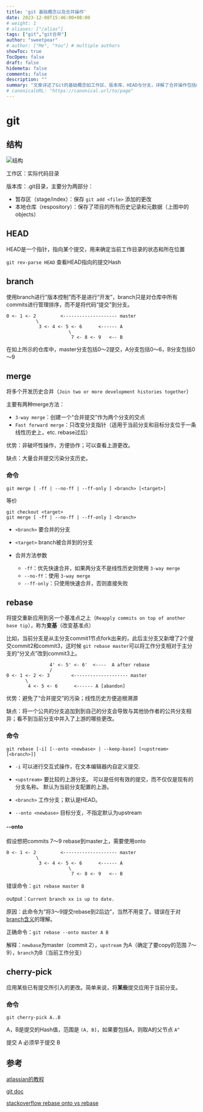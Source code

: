 ```yaml
---
title: 'git 基础概念以及合并操作'
date: 2023-12-08T15:46:00+08:00
# weight: 1
# aliases: ["/alias"]
tags: ["git","git合并"]
author: "sweetpear"
# author: ["Me", "You"] # multiple authors
showToc: true
TocOpen: false
draft: false
hidemeta: false
comments: false
description: ""
summary: "文章详述了Git的基础概念如工作区、版本库、HEAD与分支，详解了合并操作包括merge和rebase方法及优劣，还讲到了rebase的--onto操作和cherry-pick方法。详尽介绍了如何操作Git进行版本控制，使工作更高效."
# canonicalURL: "https://canonical.url/to/page"
---
```

# git
## 结构
![结构](https://www.runoob.com/wp-content/uploads/2015/02/1352126739_7909.jpg)

工作区：实际代码目录

版本库：.git目录，主要分为两部分：
* 暂存区（stage/index）：保存 `git add <file>` 添加的更改
* 本地仓库（respository）：保存了项目的所有历史记录和元数据（上图中的objects）

## HEAD
HEAD是一个指针，指向某个提交，用来确定当前工作目录的状态和所在位置

`git rev-parse HEAD` 查看HEAD指向的提交Hash

## branch
使用branch进行“版本控制”而不是进行“开发”，branch只是对仓库中所有commits进行管理排序，而不是将代码“提交”到分支。

```
0 <- 1 <- 2         <-------------------- master
           \
            3 <- 4 <- 5 <- 6      <------ A
                       \
                        7 <- 8 <- 9   <-- B
```

在如上所示的仓库中，master分支包括0～2提交，A分支包括0～6，B分支包括0～9

## merge
将多个开发历史合并（`Join two or more development histories together`）

主要有两种merge方法：
* `3-way merge`：创建一个“合并提交”作为两个分支的交点
* `Fast forward merge`：只改变分支指针（适用于当前分支和目标分支位于一条线性历史上，etc. rebase过后）

优势：非破坏性操作，方便协作；可以查看上游更改。

缺点：大量合并提交污染分支历史。

### 命令
```
git merge [ -ff | --no-ff | --ff-only ] <branch> [<target>]
```
等价
```
git checkout <target>
git merge [ -ff | --no-ff | --ff-only ] <branch>
```

* `<branch>` 要合并的分支

* `<target>` branch被合并到的分支

* 合并方法参数
    * `-ff`：优先快速合并，如果两分支不是线性历史则使用 `3-way merge`
    * `--no-ff`：使用 `3-way merge`
    * `--ff-only`：只使用快速合并，否则直接失败


## rebase
将提交重新应用到另一个基准点之上（`Reapply commits on top of another base tip`），称为**变基**（改变基准点）

比如，当前分支是从主分支commit1节点fork出来的，此后主分支又新增了2个提交commit2和commit3，这时候 ```git rebase master```可以将工作分支相对于主分支的“分叉点”改到commit3上。

```
                4' <- 5' <- 6'  <----  A after rebase
                /
0 <- 1 <- 2 <- 3        <-------------------- master
       \
        4 <- 5 <- 6      <------ A [abandon]
```

优势：避免了“合并提交”的污染；线性历史方便追根溯源

缺点：将一个公共的分支追加到到自己的分支会导致与其他协作者的公共分支相异；看不到当前分支中并入了上游的哪些更改。

### 命令
```
git rebase [-i] [--onto <newbase> | --keep-base] [<upstream> [<branch>]]
```

* `-i` 可以进行交互式操作，在文本编辑器内自定义提交.

* `<upstream>` 要比较的上游分支。 可以是任何有效的提交，而不仅仅是现有的分支名称。 默认为当前分支配置的上游。

* `<branch>` 工作分支；默认是HEAD。

* `--onto <newbase>` 目标分支，不指定默认为upstream

#### --onto
假设想把commits 7～9 rebase到master上，需要使用onto

```
0 <- 1 <- 2         <-------------------- master
           \
            3 <- 4 <- 5 <- 6      <------ A
                       \
                        7 <- 8 <- 9   <-- B
```

错误命令：```git rebase master B```  

output：```Current branch xx is up to date.```

原因：此命令为“将3～9提交rebase到2后边”，当然不用变了。错误在于对[branch含义](#branch)的理解。 

正确命令：```git rebase --onto master A B```

解释：`newbase`为master（commit 2），`upstream` 为A（确定了要copy的范围 7～9），`branch`为B（当前工作分支）

## cherry-pick
应用某些已有提交所引入的更改。简单来说，将**某些**提交应用于当前分支。

### 命令
`git cherry-pick A..B`

A，B是提交的Hash值，范围是 `(A, B]`，如果要包括A，则取A的父节点 `A^`

提交 A 必须早于提交 B

## 参考
[atlassian的教程](https://www.atlassian.com/git/tutorials)

[git doc](https://git-scm.com/docs)

[stackoverflow rebase onto vs rebase](https://stackoverflow.com/a/33948237)